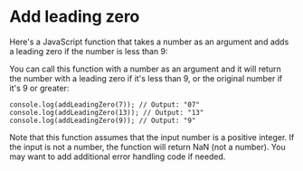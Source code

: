 
# Add leading zero

Here's a JavaScript function that takes a number as an argument and adds a leading zero if the number is less than 9:

You can call this function with a number as an argument and it will return the number with a leading zero if it's less than 9, or the original number if it's 9 or greater:

```
console.log(addLeadingZero(7)); // Output: "07"
console.log(addLeadingZero(13)); // Output: "13"
console.log(addLeadingZero(9)); // Output: "9"

```

Note that this function assumes that the input number is a positive integer. If the input is not a number, the function will return NaN (not a number). You may want to add additional error handling code if needed.



